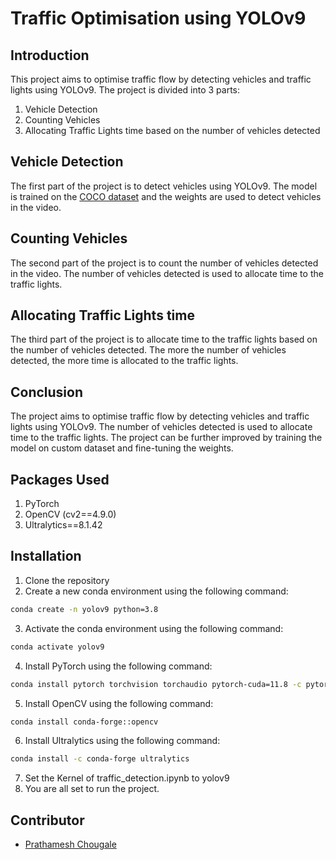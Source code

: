 <!-- write readme for traffic optimisation using yolov9 -->
# Traffic Optimisation using YOLOv9

## Introduction
This project aims to optimise traffic flow by detecting vehicles and traffic lights using YOLOv9. The project is divided into 3 parts:
1. Vehicle Detection
2. Counting Vehicles 
3. Allocating Traffic Lights time based on the number of vehicles detected

## Vehicle Detection
The first part of the project is to detect vehicles using YOLOv9. The model is trained on the [COCO dataset](https://cocodataset.org/#home) and the weights are used to detect vehicles in the video.

## Counting Vehicles
The second part of the project is to count the number of vehicles detected in the video. The number of vehicles detected is used to allocate time to the traffic lights.

## Allocating Traffic Lights time
The third part of the project is to allocate time to the traffic lights based on the number of vehicles detected. The more the number of vehicles detected, the more time is allocated to the traffic lights.

## Conclusion
The project aims to optimise traffic flow by detecting vehicles and traffic lights using YOLOv9. The number of vehicles detected is used to allocate time to the traffic lights. The project can be further improved by training the model on custom dataset and fine-tuning the weights.

## Packages Used
1. PyTorch
2. OpenCV (cv2==4.9.0)
3. Ultralytics==8.1.42

## Installation
1. Clone the repository
2. Create a new conda environment using the following command:
```bash
conda create -n yolov9 python=3.8
```
3. Activate the conda environment using the following command:
```bash
conda activate yolov9
```
4. Install PyTorch using the following command:
```bash
conda install pytorch torchvision torchaudio pytorch-cuda=11.8 -c pytorch -c nvidia
```
5. Install OpenCV using the following command:
```bash
conda install conda-forge::opencv
```
6. Install Ultralytics using the following command:
```bash
conda install -c conda-forge ultralytics
```
7. Set the Kernel of traffic_detection.ipynb to yolov9
8. You are all set to run the project.

## Contributor

- [Prathamesh Chougale](https://www.linkedin.com/in/prathamesh-chougale/)